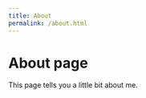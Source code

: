 ```yaml
---
title: About
permalink: /about.html
---
```

# About page

This page tells you a little bit about me.

